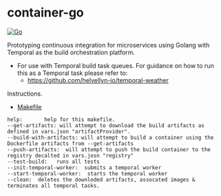 # container-go
[![Go](https://github.com/helvellyn-io/container-go/actions/workflows/build.yml/badge.svg?branch=main)](https://github.com/helvellyn-io/container-go/actions/workflows/build.yml)


Prototyping continuous integration for microservices using Golang with Temporal as the build orchestration platform.

- For use with Temporal build task queues. 
  For guidance on how to run this as a Temporal task please refer to: 
  * https://github.com/helvellyn-io/temporal-weather

Instructions. 

- [Makefile](build/Makefile) 
```
help:       help for this makefile.    
--get-artifacts: will attempt to download the build artifacts as defined in vars.json "artifactProvider".
--build-with-artifacts: will attempt to build a container using the Dockerfile artifacts from --get-artifacts
--push-artifacts:  will attempt to push the build container to the registry decalted in vars.josn "registry"
--test-build:   runs all tests
--init-temporal-worker:  submits a temporal worker
--start-temporal-worker:  starts the temporal worker 
--clean:  deletes the downloded artifacts, assocated images & terminates all temporal tasks.
```


